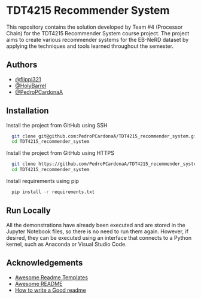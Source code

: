 
# TDT4215 Recommender System

This repository contains the solution developed by Team #4 (Processor Chain) for the TDT4215 Recommender System course project. The project aims to create various recommender systems for the EB-NeRD dataset by applying the techniques and tools learned throughout the semester.


## Authors
- [@flippi321](https://github.com/flippi321)
- [@HolyBarrel](https://github.com/HolyBarrel)
- [@PedroPCardonaA](https://github.com/PedroPCardonaA)


## Installation

Install the project from GitHub using SSH

```bash
  git clone git@github.com:PedroPCardonaA/TDT4215_recommender_system.git
  cd TDT4215_recommender_system
```

Install the project from GitHub using HTTPS

```bash
  git clone https://github.com/PedroPCardonaA/TDT4215_recommender_system.git
  cd TDT4215_recommender_system
```

Install requirements using pip

```bash
  pip install -r requirements.txt
```


    
## Run Locally

All the demonstrations have already been executed and are stored in the Jupyter Notebook files, so there is no need to run them again. However, if desired, they can be executed using an interface that connects to a Python kernel, such as Anaconda or Visual Studio Code.


## Acknowledgements

 - [Awesome Readme Templates](https://awesomeopensource.com/project/elangosundar/awesome-README-templates)
 - [Awesome README](https://github.com/matiassingers/awesome-readme)
 - [How to write a Good readme](https://bulldogjob.com/news/449-how-to-write-a-good-readme-for-your-github-project)

